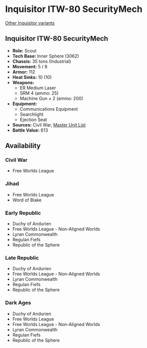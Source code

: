 # Inquisitor ITW-80 SecurityMech

[Other Inquisitor variants](../inquisitor.md)

## Inquisitor ITW-80 SecurityMech
- **Role:** Scout
- **Tech Base:** Inner Sphere (3062)
- **Chassis:** 35 tons (Industrial)
- **Movement:** 5 / 8
- **Armor:** 112
- **Heat Sinks:** 10 (10)
- **Weapons:**
  - ER Medium Laser
  - SRM 4 (ammo: 25)
  - Machine Gun × 2 (ammo: 200)
- **Equipment:**
  - Communications Equipment
  - Searchlight
  - Ejection Seat
- **Sources:** Civil War, [Master Unit List](http://masterunitlist.info/Unit/Details/4364/inquisitor-itw-80-securitymech)
- **Battle Value:** 613

## Availability

### Civil War
- Free Worlds League

### Jihad
- Free Worlds League
- Word of Blake

### Early Republic
- Duchy of Andurien
- Free Worlds League - Non-Aligned Worlds
- Lyran Commonwealth
- Regulan Fiefs
- Republic of the Sphere

### Late Republic
- Duchy of Andurien
- Free Worlds League - Non-Aligned Worlds
- Lyran Commonwealth
- Regulan Fiefs
- Republic of the Sphere

### Dark Ages
- Duchy of Andurien
- Free Worlds League
- Free Worlds League - Non-Aligned Worlds
- Lyran Commonwealth
- Regulan Fiefs
- Republic of the Sphere

